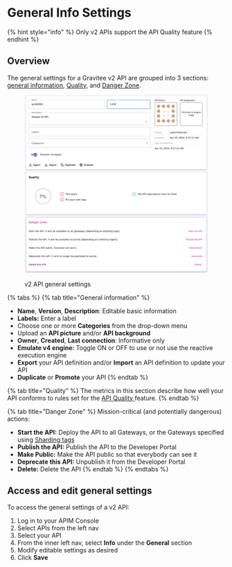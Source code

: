 # General Info Settings

{% hint style="info" %}
Only v2 APIs support the API Quality feature
{% endhint %}

## Overview

The general settings for a Gravitee v2 API are grouped into 3 sections: [general information](general-info-settings.md#general-information), [Quality](general-info-settings.md#quality), and [Danger Zone](general-info-settings.md#danger-zone).

<figure><img src="../../../../.gitbook/assets/v2 general settings.png" alt=""><figcaption><p>v2 API general settings</p></figcaption></figure>

{% tabs %}
{% tab title="General information" %}
* **Name**, **Version**, **Description**: Editable basic information
* **Labels:** Enter a label
* Choose one or more **Categories** from the drop-down menu
* Upload an **API picture** and/or **API background**
* **Owner**, **Created**, **Last connection**: Informative only
* **Emulate v4 engine:** Toggle ON or OFF to use or not use the reactive execution engine
* **Export** your API definition and/or **Import** an API definition to update your API
* **Duplicate** or **Promote** your API
{% endtab %}

{% tab title="Quality" %}
The metrics in this section describe how well your API conforms to rules set for the [API Quality ](../../api-measurement-tracking-and-analytics/using-the-api-quality-feature.md)feature.
{% endtab %}

{% tab title="Danger Zone" %}
Mission-critical (and potentially dangerous) actions:

* **Start the API:** Deploy the API to all Gateways, or the Gateways specified using [Sharding tags](../../../using-the-gravitee-api-management-components/general-configuration/sharding-tags.md)
* **Publish the API:** Publish the API to the Developer Portal
* **Make Public:** Make the API public so that everybody can see it
* **Deprecate this API:** Unpublish it from the Developer Portal
* **Delete:** Delete the API
{% endtab %}
{% endtabs %}

## Access and edit general settings

To access the general settings of a v2 API:

1. Log in to your APIM Console
2. Select APIs from the left nav
3. Select your API
4. From the inner left nav, select **Info** under the **General** section
5. Modify editable settings as desired
6. Click **Save**

